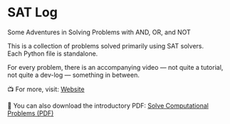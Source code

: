 # SAT Log

Some Adventures in Solving Problems with AND, OR, and NOT

This is a collection of problems solved primarily using SAT solvers.  
Each Python file is standalone.

For every problem, there is an accompanying video — not quite a tutorial, not quite a dev-log — something in between.

📺 For more, visit: [Website](https://taharostami.github.io/SATLog/)

📄 You can also download the introductory PDF: [Solve Computational Problems (PDF)](https://raw.githubusercontent.com/TahaRostami/SATLog/main/docs/SATLog.pdf)

